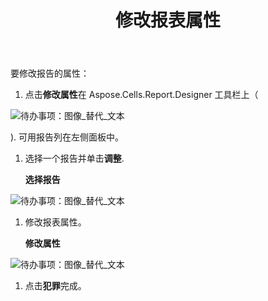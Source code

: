 ﻿---
title: 修改报表属性
type: docs
weight: 90
url: /zh/reportingservices/modifying-report-attributes/
---
要修改报告的属性：

1. 点击**修改属性**在 Aspose.Cells.Report.Designer 工具栏上（

![待办事项：图像_替代_文本](modifying-report-attributes_1.png)

).
可用报告列在左侧面板中。

1. 选择一个报告并单击**调整**. 

   **选择报告** 

![待办事项：图像_替代_文本](modifying-report-attributes_2.png)




1. 修改报表属性。

   **修改属性** 

![待办事项：图像_替代_文本](modifying-report-attributes_3.png)




1. 点击**犯罪**完成。
